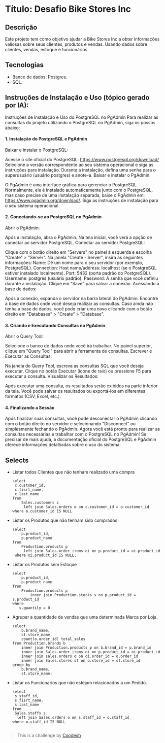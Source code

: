 # Título: Desafio Bike Stores Inc

## Descrição
Este projeto tem como objetivo ajudar a Bike Stores Inc a obter informações valiosas sobre seus clientes, produtos e vendas. Usando dados sobre clientes, vendas, estoque e funcionários.

## Tecnologias
 - Banco de dados: Postgres.
 - SQL.

## Instruções de Instalação e Uso (tópico gerado por IA):

Instruções de Instalação e Uso do PostgreSQL no PgAdmin
Para realizar as consultas do projeto utilizando o PostgreSQL no PgAdmin, siga os passos abaixo:

#### 1. Instalação do PostgreSQL e PgAdmin
Baixar e instalar o PostgreSQL:

Acesse o site oficial do PostgreSQL: https://www.postgresql.org/download/
Selecione a versão correspondente ao seu sistema operacional e siga as instruções para instalação.
Durante a instalação, defina uma senha para o superusuário (usuário postgres) e anote-a.
Baixar e instalar o PgAdmin:

O PgAdmin é uma interface gráfica para gerenciar o PostgreSQL. Normalmente, ele é instalado automaticamente junto com o PostgreSQL, mas caso precise de uma instalação separada, baixe o PgAdmin em: https://www.pgadmin.org/download/.
Siga as instruções de instalação para o seu sistema operacional.

#### 2. Conectando-se ao PostgreSQL no PgAdmin
Abrir o PgAdmin:

Após a instalação, abra o PgAdmin.
Na tela inicial, você verá a opção de conectar ao servidor PostgreSQL.
Conectar ao servidor PostgreSQL:

Clique com o botão direito em "Servers" no painel à esquerda e escolha "Create" > "Server".
Na janela "Create - Server", insira as seguintes informações:
Name: Dê um nome para o seu servidor (por exemplo, PostgreSQL).
Connection:
Host name/address: localhost (se o PostgreSQL estiver instalado localmente).
Port: 5432 (porta padrão do PostgreSQL).
Username: postgres (usuário padrão).
Password: A senha que você definiu durante a instalação.
Clique em "Save" para salvar a conexão.
Acessando a base de dados:

Após a conexão, expanda o servidor na barra lateral do PgAdmin.
Encontre a base de dados onde você deseja realizar as consultas. Caso ainda não tenha a base de dados, você pode criar uma nova clicando com o botão direito em "Databases" > "Create" > "Database".
#### 3. Criando e Executando Consultas no PgAdmin
Abrir o Query Tool:

Selecione o banco de dados onde você irá trabalhar.
No painel superior, clique em "Query Tool" para abrir a ferramenta de consultas.
Escrever e Executar as Consultas:

Na janela do Query Tool, escreva as consultas SQL que você deseja executar.
Clique no botão Executar (ícone de raio) ou pressione F5 para executar a consulta.
Visualizar os Resultados:

Após executar uma consulta, os resultados serão exibidos na parte inferior da tela.
Você pode salvar os resultados ou exportá-los em diferentes formatos (CSV, Excel, etc.).
#### 4. Finalizando a Sessão
Após finalizar suas consultas, você pode desconectar o PgAdmin clicando com o botão direito no servidor e selecionando "Disconnect" ou simplesmente fechando o PgAdmin.
Agora você está pronto para realizar as consultas necessárias e trabalhar com o PostgreSQL no PgAdmin! Se precisar de mais ajuda, a documentação oficial do PostgreSQL e PgAdmin oferece informações detalhadas sobre o uso do sistema.

## Selects

- Listar todos Clientes que não tenham realizado uma compra
  ```
  select 
   c.customer_id, 
   c.fisrt_name, 
   c.last_name 
  from
	  Sales.customers c
	   left join Sales.orders o on c.customer_id = o.customer_id
  where o.customer_id IS NULL

- Listar os Produtos que não tenham sido comprados
  ```
  select
	  p.product_id,
	  p.product_name
  from
	  Production.products p
	   left join Sales.order_items oi on p.product_id = oi.product_id
   where oi.product_id IS NULL;
- Listar os Produtos sem Estoque
  ```
  select
	  p.product_id,
	  p.product_name
  from
	  Production.products p
		  inner join Production.stocks s on p.product_id = s.product_id
  where
	 s.quantily = 0
- Agrupar a quantidade de vendas que uma determinada Marca por Loja.
  ```
  select 
	  b.brand_name, 
	  st.store_name, 
	  count(o.order_id) total_sales
  from Production.brands b
	  inner join Production.products p on b.brand_id = p.brand_id
	  inner join Sales.order_items oi on p.product_id = oi.product_id
	  inner join sales.orders o on oi.order_id = o.order_id
	  inner join Sales.stores st on o.store_id = st.store_id
  group by
	  b.brand_name, 
	  st.store_name;
- Listar os Funcionarios que não estejam relacionados a um Pedido.
  ```
  select 
   s.staff_id, 
   s.fisrt_name, 
   s.last_name 
  from
   Sales.staffs s
    left join Sales.orders o on s.staff_id = o.staff_id
  where o.staff_id IS NULL


>  This is a challenge by [Coodesh](https://coodesh.com/)
